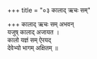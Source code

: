 +++
title = "०३ कालाद् ऋचः सम्"

+++
कालाद् ऋचः सम् अभवन्  
यजुष् कालाद् अजायत ।  
कालो यज्ञं सम् ऐरयद्  
देवेभ्यो भागम् अक्षितम् ॥